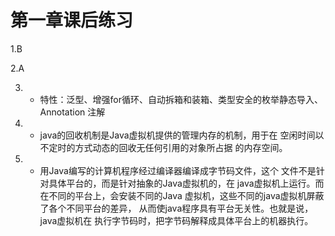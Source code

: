 # 第一章课后练习
1.B

2.A

3. - 特性：泛型、增强for循环、自动拆箱和装箱、类型安全的枚举静态导入、Annotation 注解


4. - java的回收机制是Java虚拟机提供的管理内存的机制，用于在
  空闲时间以不定时的方式动态的回收无任何引用的对象所占据
  的内存空间。

5. - 用Java编写的计算机程序经过编译器编译成字节码文件，这个
 文件不是针对具体平台的，而是针对抽象的Java虚拟机的，在
 java虚拟机上运行。而在不同的平台上，会安装不同的Java
 虚拟机，这些不同的java虚拟机屏蔽了各个不同平台的差异，
 从而使java程序具有平台无关性。也就是说，java虚拟机在
 执行字节码时，把字节码解释成具体平台上的机器执行。
